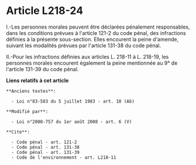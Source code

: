 # Article L218-24

I.-Les personnes morales peuvent être déclarées pénalement responsables, dans les conditions prévues à l'article 121-2 du
code pénal, des infractions définies à la présente sous-section. Elles encourent la peine d'amende, suivant les modalités
prévues par l'article 131-38 du code pénal. 

II.-Pour les infractions définies aux articles L. 218-11 à L. 218-19, les personnes morales encourent également la peine
mentionnée au 9° de l'article 131-39 du code pénal.

**Liens relatifs à cet article**

	**Anciens textes**:

	  - Loi n°83-583 du 5 juillet 1983 - art. 10 (Ab)

	**Modifié par**:

	  - Loi n°2008-757 du 1er août 2008 - art. 6 (V)

	**Cite**:

	  - Code pénal - art. 121-2
	  - Code pénal - art. 131-38
	  - Code pénal - art. 131-39
	  - Code de l'environnement - art. L218-11
